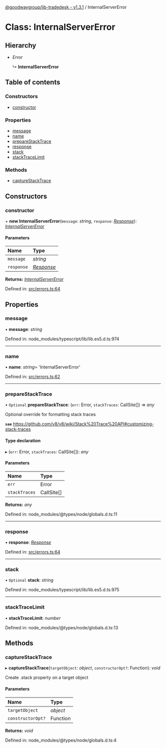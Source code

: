 [@goodwaygroup/lib-tradedesk - v1.3.1](../README.md) / InternalServerError

# Class: InternalServerError

## Hierarchy

- *Error*

  ↳ **InternalServerError**

## Table of contents

### Constructors

- [constructor](internalservererror.md#constructor)

### Properties

- [message](internalservererror.md#message)
- [name](internalservererror.md#name)
- [prepareStackTrace](internalservererror.md#preparestacktrace)
- [response](internalservererror.md#response)
- [stack](internalservererror.md#stack)
- [stackTraceLimit](internalservererror.md#stacktracelimit)

### Methods

- [captureStackTrace](internalservererror.md#capturestacktrace)

## Constructors

### constructor

\+ **new InternalServerError**(`message`: *string*, `response`: [*Response*](response.md)): [*InternalServerError*](internalservererror.md)

#### Parameters

| Name | Type |
| :------ | :------ |
| `message` | *string* |
| `response` | [*Response*](response.md) |

**Returns:** [*InternalServerError*](internalservererror.md)

Defined in: [src/errors.ts:64](https://github.com/GoodwayGroup/lib-tradedesk/blob/a31ee87/src/errors.ts#L64)

## Properties

### message

• **message**: *string*

Defined in: node_modules/typescript/lib/lib.es5.d.ts:974

___

### name

• **name**: *string*= 'InternalServerError'

Defined in: [src/errors.ts:62](https://github.com/GoodwayGroup/lib-tradedesk/blob/a31ee87/src/errors.ts#L62)

___

### prepareStackTrace

• `Optional` **prepareStackTrace**: (`err`: Error, `stackTraces`: CallSite[]) => *any*

Optional override for formatting stack traces

**`see`** https://github.com/v8/v8/wiki/Stack%20Trace%20API#customizing-stack-traces

#### Type declaration

▸ (`err`: Error, `stackTraces`: CallSite[]): *any*

#### Parameters

| Name | Type |
| :------ | :------ |
| `err` | Error |
| `stackTraces` | CallSite[] |

**Returns:** *any*

Defined in: node_modules/@types/node/globals.d.ts:11

___

### response

• **response**: [*Response*](response.md)

Defined in: [src/errors.ts:64](https://github.com/GoodwayGroup/lib-tradedesk/blob/a31ee87/src/errors.ts#L64)

___

### stack

• `Optional` **stack**: *string*

Defined in: node_modules/typescript/lib/lib.es5.d.ts:975

___

### stackTraceLimit

• **stackTraceLimit**: *number*

Defined in: node_modules/@types/node/globals.d.ts:13

## Methods

### captureStackTrace

▸ **captureStackTrace**(`targetObject`: *object*, `constructorOpt?`: Function): *void*

Create .stack property on a target object

#### Parameters

| Name | Type |
| :------ | :------ |
| `targetObject` | *object* |
| `constructorOpt?` | Function |

**Returns:** *void*

Defined in: node_modules/@types/node/globals.d.ts:4
